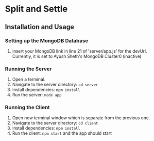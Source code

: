 # Split and Settle

## Installation and Usage

### Setting up the MongoDB Database

1. Insert your MongoDB link in line 21 of 'server/app.js' for the devUrl. Currently, it is set to Ayush Sheth's MongoDB Cluster0 (inactive)

### Running the Server

1. Open a terminal.
2. Navigate to the server directory: `cd server`
3. Install dependencies: `npm install`
4. Run the server: `node app`

### Running the Client

1. Open new terminal window which is separate from the previous one.
2. Navigate to the server directory: `cd client`
3. Install dependencies: `npm install`
4. Run the client: `npm start` and the app should start
